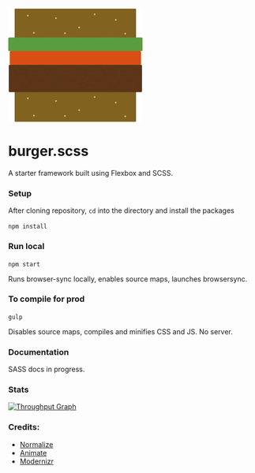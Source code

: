 ![Image of burger](https://raw.githubusercontent.com/m4tuna/burger/master/images/burger-xs.png)


# burger.scss

A starter framework built using Flexbox and SCSS.


### Setup
After cloning repository, `cd` into the directory and install the packages

``npm install``


### Run local

``npm start``


Runs browser-sync locally, enables source maps, launches browsersync.

### To compile for prod

``gulp``

Disables source maps, compiles and minifies CSS and JS. No server.


### Documentation

SASS docs in progress.

### Stats
[![Throughput Graph](https://graphs.waffle.io/m4tuna/burger/throughput.svg)](https://waffle.io/m4tuna/burger/metrics/throughput)


### Credits:
- [Normalize](http://normalize.css)
- [Animate](https://daneden.me/animate/)
- [Modernizr](https://github.com/danielguillan/modernizr-mixin)
